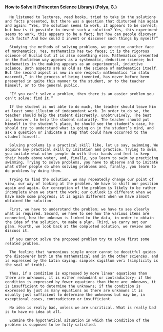 #### How to Solve It (Princeton Science Library) (Polya, G.)
      He listened to lectures, read books, tried to take in the solutions and facts presented, but there was a question that disturbed him again and again: “Yes, the solution seems to work, it appears to be correct; but how is it possible to invent such a solution? Yes, this experiment seems to work, this appears to be a fact; but how can people discover such facts? And how could I invent or discover such things by myself?”

      Studying the methods of solving problems, we perceive another face of mathematics. Yes, mathematics has two faces; it is the rigorous science of Euclid but it is also something else. Mathematics presented in the Euclidean way appears as a systematic, deductive science; but mathematics in the making appears as an experimental, inductive science. Both aspects are as old as the science of mathematics itself. But the second aspect is new in one respect; mathematics “in statu nascendi,” in the process of being invented, has never before been presented in quite this manner to the student, or to the teacher himself, or to the general public.

      “If you can’t solve a problem, then there is an easier problem you can’t solve: find it.”

      If the student is not able to do much, the teacher should leave him at least some illusion of independent work. In order to do so, the teacher should help the student discreetly, unobtrusively. The best is, however, to help the student naturally. The teacher should put himself in the student’s place, he should see the student’s case, he should try to understand what is going on in the student’s mind, and ask a question or indicate a step that could have occurred to the student himself.

      Solving problems is a practical skill like, let us say, swimming. We acquire any practical skill by imitation and practice. Trying to swim, you imitate what other people do with their hands and feet to keep their heads above water, and, finally, you learn to swim by practicing swimming. Trying to solve problems, you have to observe and to imitate what other people do when solving problems and, finally, you learn to do problems by doing them.

      Trying to find the solution, we may repeatedly change our point of view, our way of looking at the problem. We have to shift our position again and again. Our conception of the problem is likely to be rather incomplete when we start the work; our outlook is different when we have made some progress; it is again different when we have almost obtained the solution.

      First, we have to understand the problem; we have to see clearly what is required. Second, we have to see how the various items are connected, how the unknown is linked to the data, in order to obtain the idea of the solution, to make a plan. Third, we carry out our plan. Fourth, we look back at the completed solution, we review and discuss it.

      If you cannot solve the proposed problem try to solve first some related problem.

      The feeling that harmonious simple order cannot be deceitful guides the discoverer both in the mathematical and in the other sciences, and is expressed by the Latin saying: simplex sigillum veri (simplicity is the seal of truth).

      Thus, if a condition is expressed by more linear equations than there are unknowns, it is either redundant or contradictory; if the condition is expressed by fewer equations than there are unknowns, it is insufficient to determine the unknowns; if the condition is expressed by just as many equations as there are unknowns it is usually just sufficient to determine the unknowns but may be, in exceptional cases, contradictory or insufficient.

      No idea is really bad, unless we are uncritical. What is really bad is to have no idea at all.

      Examine the hypothetical situation in which the condition of the problem is supposed to be fully satisfied.

